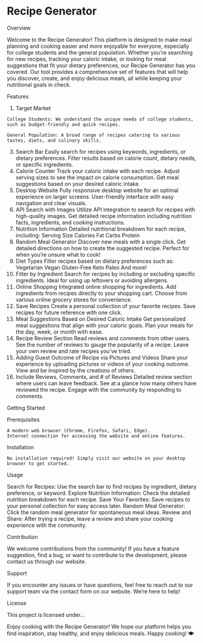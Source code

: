 # Recipe Generator

Overview

  Welcome to the Recipe Generator! This platform is designed to make meal planning and cooking easier and more enjoyable for everyone, especially for college students and the general population. 
  Whether you're searching for new recipes, tracking your caloric intake, or looking for meal suggestions that fit your dietary preferences, our Recipe Generator has you covered. 
  Our tool provides a comprehensive set of features that will help you discover, create, and enjoy delicious meals, all while keeping your nutritional goals in check.

Features

  1. Target Market

    College Students: We understand the unique needs of college students, such as budget-friendly and quick recipes.
    
    General Population: A broad range of recipes catering to various tastes, diets, and culinary skills.
    
  3. Search Bar
    Easily search for recipes using keywords, ingredients, or dietary preferences.
    Filter results based on calorie count, dietary needs, or specific ingredients.
  4. Calorie Counter
    Track your caloric intake with each recipe.
    Adjust serving sizes to see the impact on calorie consumption.
    Get meal suggestions based on your desired caloric intake.
  5. Desktop Website
    Fully responsive desktop website for an optimal experience on larger screens.
    User-friendly interface with easy navigation and clear visuals.
  6. API Search with Images
    Utilize API integration to search for recipes with high-quality images.
    Get detailed recipe information including nutrition facts, ingredients, and cooking instructions.
  7. Nutrition Information
    Detailed nutritional breakdown for each recipe, including:
    Serving Size
    Calories
    Fat
    Carbs
    Protein
  8. Random Meal Generator
    Discover new meals with a single click.
    Get detailed directions on how to create the suggested recipe.
    Perfect for when you’re unsure what to cook!
  9. Diet Types
    Filter recipes based on dietary preferences such as:
    Vegetarian
    Vegan
    Gluten-Free
    Keto
    Paleo
    And more!
  10. Filter by Ingredient
    Search for recipes by including or excluding specific ingredients.
    Ideal for using up leftovers or avoiding allergens.
  11. Online Shopping
    Integrated online shopping for ingredients.
    Add ingredients from recipes directly to your shopping cart.
    Choose from various online grocery stores for convenience.
  12. Save Recipes
    Create a personal collection of your favorite recipes.
    Save recipes for future reference with one click.
  13. Meal Suggestions Based on Desired Caloric Intake
    Get personalized meal suggestions that align with your caloric goals.
    Plan your meals for the day, week, or month with ease.
  14. Recipe Review Section
    Read reviews and comments from other users.
    See the number of reviews to gauge the popularity of a recipe.
    Leave your own review and rate recipes you've tried.
  15. Adding Guest Outcome of Recipe via Pictures and Videos
    Share your experience by uploading pictures or videos of your cooking outcome.
    View and be inspired by the creations of others.
  16. Include Reviews, Comments, and # of Reviews
    Detailed review section where users can leave feedback.
    See at a glance how many others have reviewed the recipe.
    Engage with the community by responding to comments.
    
  
Getting Started

  Prerequisites
  
    A modern web browser (Chrome, Firefox, Safari, Edge).
    Internet connection for accessing the website and online features.
  
  Installation
  
    No installation required! Simply visit our website on your desktop browser to get started.

Usage

  Search for Recipes: Use the search bar to find recipes by ingredient, dietary preference, or keyword.
  Explore Nutrition Information: Check the detailed nutrition breakdown for each recipe.
  Save Your Favorites: Save recipes to your personal collection for easy access later.
  Random Meal Generator: Click the random meal generator for spontaneous meal ideas.
  Review and Share: After trying a recipe, leave a review and share your cooking experience with the community.

Contribution

  We welcome contributions from the community! If you have a feature suggestion, find a bug, or want to contribute to the development, please contact us through our website.

Support

  If you encounter any issues or have questions, feel free to reach out to our support team via the contact form on our website. We’re here to help!

License

  This project is licensed under...

Enjoy cooking with the Recipe Generator! We hope our platform helps you find inspiration, stay healthy, and enjoy delicious meals. Happy cooking! 🍽️
